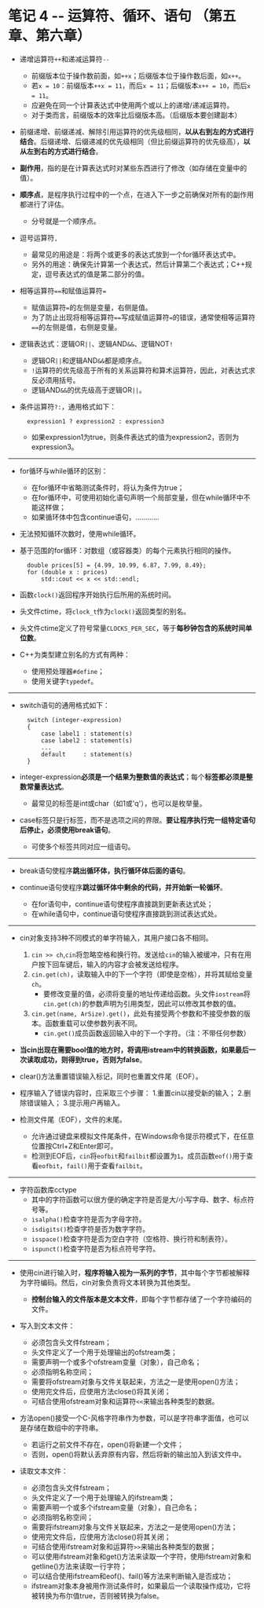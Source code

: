 # 笔记 4 -- 运算符、循环、语句  （第五章、第六章）

* 递增运算符`++`和递减运算符`--`
    * 前缀版本位于操作数前面，如`++x`；后缀版本位于操作数后面，如`x++`。
    * 若`x = 10`：前缀版本`++x = 11`，而后`x = 11`；后缀版本`x++ = 10`，而后`x = 11`。
    * 应避免在同一个计算表达式中使用两个或以上的递增/递减运算符。
    * 对于类而言，前缀版本的效率比后缀版本高。（后缀版本要创建副本）

* 前缀递增、前缀递减、解除引用运算符的优先级相同，**以从右到左的方式进行结合**。后缀递增、后缀递减的优先级相同（但比前缀运算符的优先级高），**以从左到右的方式进行结合**。

* **副作用**，指的是在计算表达式时对某些东西进行了修改（如存储在变量中的值）。
* **顺序点**，是程序执行过程中的一个点，在进入下一步之前确保对所有的副作用都进行了评估。
    * 分号就是一个顺序点。

* 逗号运算符`,`
    * 最常见的用途是：将两个或更多的表达式放到一个for循环表达式中。
    * 另外的用途：确保先计算第一个表达式，然后计算第二个表达式；C++规定，逗号表达式的值是第二部分的值。

* 相等运算符`==`和赋值运算符`=`
    * 赋值运算符`=`的左侧是变量，右侧是值。
    * 为了防止出现将相等运算符`==`写成赋值运算符`=`的错误，通常使相等运算符`==`的左侧是值，右侧是变量。

* 逻辑表达式：逻辑OR`||`、逻辑AND`&&`、逻辑NOT`!`
    * 逻辑OR`||`和逻辑AND`&&`都是顺序点。
    * `!`运算符的优先级高于所有的关系运算符和算术运算符，因此，对表达式求反必须用括号。
    * 逻辑AND`&&`的优先级高于逻辑OR`||`。

* 条件运算符`?:`，通用格式如下：

        expression1 ? expression2 : expression3
    
    * 如果expression1为true，则条件表达式的值为expression2，否则为expression3。


***
* for循环与while循环的区别：
    * 在for循环中省略测试条件时，将认为条件为true；
    * 在for循环中，可使用初始化语句声明一个局部变量，但在while循环中不能这样做；
    * 如果循环体中包含continue语句，…………
* 无法预知循环次数时，使用while循环。

* 基于范围的for循环：对数组（或容器类）的每个元素执行相同的操作。

        double prices[5] = {4.99, 10.99, 6.87, 7.99, 8.49};
        for (double x : prices)
            std::cout << x << std::endl;

* 函数`clock()`返回程序开始执行后所用的系统时间。
* 头文件ctime，将`clock_t`作为`clock()`返回类型的别名。
* 头文件ctime定义了符号常量`CLOCKS_PER_SEC`，等于**每秒钟包含的系统时间单位数**。

* C++为类型建立别名的方式有两种：
    * 使用预处理器`#define`；
    * 使用关键字`typedef`。

***
* switch语句的通用格式如下：

        switch (integer-expression)
        {
            case label1 : statement(s)
            case label2 : statement(s)
            ...
            default     : statement(s)
        }

* integer-expression**必须是一个结果为整数值的表达式**；每个**标签都必须是整数常量表达式**。
    * 最常见的标签是int或char（如1或'q'），也可以是枚举量。
* case标签只是行标签，而不是选项之间的界限。**要让程序执行完一组特定语句后停止，必须使用break语句**。
    * 可使多个标签共同对应一组语句。

***
* break语句使程序**跳出循环体，执行循环体后面的语句**。

* continue语句使程序**跳过循环体中剩余的代码，并开始新一轮循环**。
    * 在for语句中，continue语句使程序直接跳到更新表达式处；
    * 在while语句中，continue语句使程序直接跳到测试表达式处。

***
* cin对象支持3种不同模式的单字符输入，其用户接口各不相同。
    1. `cin >> ch`,`cin`将忽略空格和换行符。发送给`cin`的输入被缓冲，只有在用户按下回车键后，输入的内容才会被发送给程序。
    2. `cin.get(ch)`，读取输入中的下一个字符（即使是空格），并将其赋给变量`ch`。
        * 要修改变量的值，必须将变量的地址传递给函数。头文件`iostream`将`cin.get(ch)`的参数声明为引用类型，因此可以修改其参数的值。
    3. `cin.get(name, ArSize).get()`，此处有接受两个参数和不接受参数的版本。函数重载可以使参数列表不同。
        * `cin.get()`成员函数返回输入中的下一个字符。（注：不带任何参数）
* **当cin出现在需要bool值的地方时，将调用istream中的转换函数，如果最后一次读取成功，则得到true，否则为false**。

* clear()方法重置错误输入标记，同时也重置文件尾（EOF）。
* 程序输入了错误内容时，应采取三个步骤：
    1.重置cin以接受新的输入；
    2.删除错误输入；
    3.提示用户再输入。

* 检测文件尾（EOF），文件的末尾。
    * 允许通过键盘来模拟文件尾条件，在Windows命令提示符模式下，在任意位置按Ctrl+Z和Enter即可。
    * 检测到EOF后，`cin`将`eofbit`和`failbit`都设置为`1`。成员函数`eof()`用于查看`eofbit`，`fail()`用于查看`failbit`。

***
* 字符函数库cctype
    * 其中的字符函数可以很方便的确定字符是否是大/小写字母、数字、标点符号等。
    * `isalpha()`检查字符是否为字母字符。
    * `isdigits()`检查字符是否为数字字符。
    * `isspace()`检查字符是否为空白字符（空格符、换行符和制表符）。
    * `ispunct()`检查字符是否为标点符号字符。

***
* 使用cin进行输入时，**程序将输入视为一系列的字节**，其中每个字节都被解释为字符编码。然后，cin对象负责将文本转换为其他类型。
    * **控制台输入的文件版本是文本文件**，即每个字节都存储了一个字符编码的文件。

* 写入到文本文件：
    * 必须包含头文件fstream；
    * 头文件定义了一个用于处理输出的ofstream类；
    * 需要声明一个或多个ofstream变量（对象），自己命名；
    * 必须指明名称空间；
    * 需要将ofstream对象与文件关联起来，方法之一是使用open()方法；
    * 使用完文件后，应使用方法close()将其关闭；
    * 可结合使用ofstream对象和运算符`<<`来输出各种类型的数据。
* 方法open()接受一个C-风格字符串作为参数，可以是字符串字面值，也可以是存储在数组中的字符串。
    * 若运行之前文件不存在，open()将新建一个文件；
    * 否则，open()将默认丢弃原有内容，然后将新的输出加入到该文件中。

* 读取文本文件：
    * 必须包含头文件fstream；
    * 头文件定义了一个用于处理输入的ifstream类；
    * 需要声明一个或多个ifstream变量（对象），自己命名；
    * 必须指明名称空间；
    * 需要将ifstream对象与文件关联起来，方法之一是使用open()方法；
    * 使用完文件后，应使用方法close()将其关闭；
    * 可结合使用ifstream对象和运算符`>>`来输出各种类型的数据；
    * 可以使用ifstream对象和get()方法来读取一个字符，使用ifstream对象和getline()方法来读取一行字符；
    * 可以结合使用ifstream和eof()、fail()等方法来判断输入是否成功；
    * ifstream对象本身被用作测试条件时，如果最后一个读取操作成功，它将被转换为布尔值true，否则被转换为false。